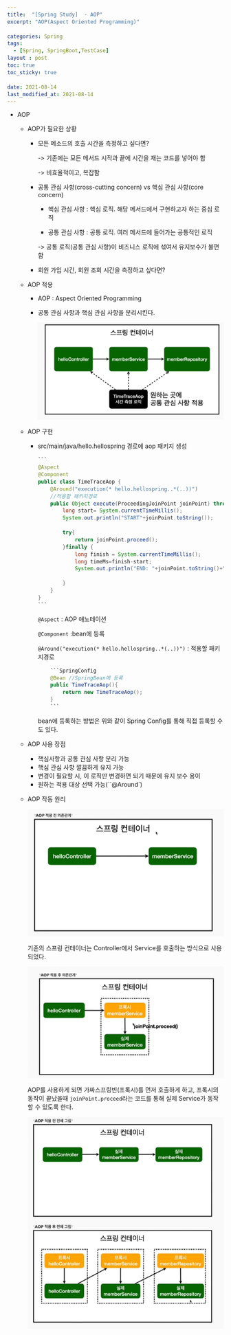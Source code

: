 ```yaml
---
title:  "[Spring Study]  - AOP"
excerpt: "AOP(Aspect Oriented Programming)"

categories: Spring
tags:
  - [Spring, SpringBoot,TestCase]
layout : post
toc: true
toc_sticky: true
 
date: 2021-08-14
last_modified_at: 2021-08-14
---
```


- AOP

  - AOP가 필요한 상황

    - 모든 메소드의 호출 시간을 측정하고 싶다면?

      -> 기존에는 모든 메서드 시작과 끝에 시간을 재는 코드를 넣어야 함

      -> 비효율적이고, 복잡함

    - 공통 관심 사항(cross-cutting concern) vs 핵심 관심 사항(core concern)

      - 핵심 관심 사항 : 핵심 로직. 해당 메서드에서 구현하고자 하는 중심 로직

      - 공통 관심 사항 : 공통 로직. 여러 메서드에 들어가는 공통적인 로직 

      -> 공통 로직(공통 관심 사항)이 비즈니스 로직에 섞여서 유지보수가 불편함

    - 회원 가입 시간, 회원 조회 시간을 측정하고 싶다면? 

    

  - AOP 적용
  
    - AOP : Aspect Oriented Programming
    
    - 공통 관심 사항과 핵심 관심 사항을 분리시킨다.
    
      ![image-20210814030548607](https://raw.githubusercontent.com/soleu/image_repo/main/img/image-20210814030548607.png)
    
    
    
  - AOP 구현
  
    - src/main/java/hello.hellospring 경로에  aop 패키지 생성
  
      ````java
      ```
      @Aspect 
      @Component
      public class TimeTraceAop {
          @Around("execution(* hello.hellospring..*(..))")
          //적용할 패키지경로
          public Object execute(ProceedingJoinPoint joinPoint) throws Throwable{
              long start= System.currentTimeMillis();
              System.out.println("START"+joinPoint.toString());
      
              try{
                  return joinPoint.proceed();
              }finally {
                  long finish = System.currentTimeMillis();
                  long timeMs=finish-start;
                  System.out.println("END: "+joinPoint.toString()+" "+timeMs+"ms");
      
              }
          }
      }
      ```
      ````
      
      `@Aspect` : AOP 애노테이션
      
      `@Component` :bean에 등록
      
      `@Around("execution(* hello.hellospring..*(..))")` : 적용할 패키지경로
      
      ~~~java
          ```SpringConfig
          @Bean //SpringBean에 등록
          public TimeTraceAop(){
              return new TimeTraceAop();
          }
          ```
      
      ~~~
      
      bean에 등록하는 방법은 위와 같이 Spring Config를 통해 직접 등록할 수도 있다.
      
      
    
  - AOP 사용 장점
  
    - 핵심사항과 공통 관심 사항 분리 가능
    - 핵심 관심 사항 깔끔하게 유지 가능
    - 변경이 필요할 시, 이 로직만 변경하면 되기 때문에 유지 보수 용이
    - 원하는 적용 대상 선택 가능(``@Around`)
  
  - AOP 작동 원리
  
    ![image-20210814032506257](https://raw.githubusercontent.com/soleu/image_repo/main/img/image-20210814032506257.png)
  
    기존의 스프링 컨테이너는 Controller에서 Service를 호출하는 방식으로 사용되었다.
  
    ![image-20210814032543887](https://raw.githubusercontent.com/soleu/image_repo/main/img/image-20210814032543887.png)
  
    AOP를 사용하게 되면 가짜스프링빈(프록시)를 먼저 호출하게 하고, 프록시의 동작이 끝났을때 `joinPoint.proceed`라는 코드를 통해 실제 Service가 동작할 수 있도록 한다.
  
    ![image-20210814032815096](https://raw.githubusercontent.com/soleu/image_repo/main/img/image-20210814032815096.png)

